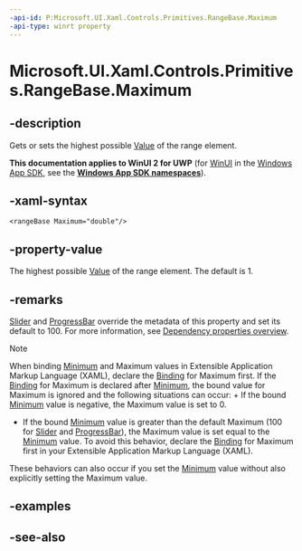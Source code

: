 ```yaml
---
-api-id: P:Microsoft.UI.Xaml.Controls.Primitives.RangeBase.Maximum
-api-type: winrt property
---
```


<!-- Property syntax
public double Maximum { get;  set; }
-->

# Microsoft.UI.Xaml.Controls.Primitives.RangeBase.Maximum

## -description
Gets or sets the highest possible [Value](rangebase_value.md) of the range element.

**This documentation applies to WinUI 2 for UWP** (for [WinUI](/windows/apps/winui/winui3/) in the [Windows App SDK](/windows/apps/windows-app-sdk/), see the **[Windows App SDK namespaces](/windows/windows-app-sdk/api/winrt/)**).

## -xaml-syntax
```xaml
<rangeBase Maximum="double"/>
```


## -property-value
The highest possible [Value](rangebase_value.md) of the range element. The default is 1.

## -remarks
[Slider](../microsoft.ui.xaml.controls/slider.md) and [ProgressBar](../microsoft.ui.xaml.controls/progressbar.md) override the metadata of this property and set its default to 100. For more information, see [Dependency properties overview](/windows/uwp/xaml-platform/dependency-properties-overview).

> [!NOTE]
> When binding [Minimum](rangebase_minimum.md) and Maximum values in Extensible Application Markup Language (XAML), declare the [Binding](../microsoft.ui.xaml.data/binding.md) for Maximum first. If the [Binding](../microsoft.ui.xaml.data/binding.md) for Maximum is declared after [Minimum](rangebase_minimum.md), the bound value for Maximum is ignored and the following situations can occur: + If the bound [Minimum](rangebase_minimum.md) value is negative, the Maximum value is set to 0.
+ If the bound [Minimum](rangebase_minimum.md) value is greater than the default Maximum (100 for [Slider](../microsoft.ui.xaml.controls/slider.md) and [ProgressBar](../microsoft.ui.xaml.controls/progressbar.md)), the Maximum value is set equal to the [Minimum](rangebase_minimum.md) value.
To avoid this behavior, declare the [Binding](../microsoft.ui.xaml.data/binding.md) for Maximum first in your Extensible Application Markup Language (XAML).

These behaviors can also occur if you set the [Minimum](rangebase_minimum.md) value without also explicitly setting the Maximum value.

## -examples

## -see-also
